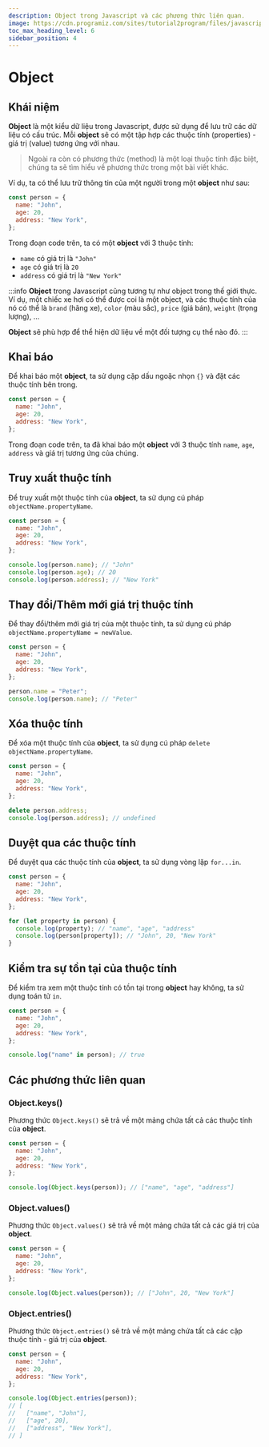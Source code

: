 ```yaml
---
description: Object trong Javascript và các phương thức liên quan.
image: https://cdn.programiz.com/sites/tutorial2program/files/javascript-object-properties.png
toc_max_heading_level: 6
sidebar_position: 4
---
```


# Object

## Khái niệm

**Object** là một kiểu dữ liệu trong Javascript, được sử dụng để lưu trữ các dữ liệu có cấu trúc. Mỗi **object** sẽ có một tập hợp các thuộc tính (properties) - giá trị (value) tương ứng với nhau.

> Ngoài ra còn có phương thức (method) là một loại thuộc tính đặc biệt, chúng ta sẽ tìm hiểu về phương thức trong một bài viết khác.

Ví dụ, ta có thể lưu trữ thông tin của một người trong một **object** như sau:

```js
const person = {
  name: "John",
  age: 20,
  address: "New York",
};
```

Trong đoạn code trên, ta có một **object** với 3 thuộc tính:

- `name` có giá trị là `"John"`
- `age` có giá trị là `20`
- `address` có giá trị là `"New York"`

:::info
**Object** trong Javascript cũng tương tự như object trong thế giới thực. Ví dụ, một chiếc xe hơi có thể được coi là một object, và các thuộc tính của nó có thể là `brand` (hãng xe), `color` (màu sắc), `price` (giá bán), `weight` (trọng lượng), ...

**Object** sẽ phù hợp để thể hiện dữ liệu về một đối tượng cụ thể nào đó.
:::

## Khai báo

Để khai báo một **object**, ta sử dụng cặp dấu ngoặc nhọn `{}` và đặt các thuộc tính bên trong.

```js
const person = {
  name: "John",
  age: 20,
  address: "New York",
};
```

Trong đoạn code trên, ta đã khai báo một **object** với 3 thuộc tính `name`, `age`, `address` và giá trị tương ứng của chúng.

## Truy xuất thuộc tính

Để truy xuất một thuộc tính của **object**, ta sử dụng cú pháp `objectName.propertyName`.

```js
const person = {
  name: "John",
  age: 20,
  address: "New York",
};

console.log(person.name); // "John"
console.log(person.age); // 20
console.log(person.address); // "New York"
```

## Thay đổi/Thêm mới giá trị thuộc tính

Để thay đổi/thêm mới giá trị của một thuộc tính, ta sử dụng cú pháp `objectName.propertyName = newValue`.

```js
const person = {
  name: "John",
  age: 20,
  address: "New York",
};

person.name = "Peter";
console.log(person.name); // "Peter"
```

## Xóa thuộc tính

Để xóa một thuộc tính của **object**, ta sử dụng cú pháp `delete objectName.propertyName`.

```js
const person = {
  name: "John",
  age: 20,
  address: "New York",
};

delete person.address;
console.log(person.address); // undefined
```

## Duyệt qua các thuộc tính

Để duyệt qua các thuộc tính của **object**, ta sử dụng vòng lặp `for...in`.

```js
const person = {
  name: "John",
  age: 20,
  address: "New York",
};

for (let property in person) {
  console.log(property); // "name", "age", "address"
  console.log(person[property]); // "John", 20, "New York"
}
```

## Kiểm tra sự tồn tại của thuộc tính

Để kiểm tra xem một thuộc tính có tồn tại trong **object** hay không, ta sử dụng toán tử `in`.

```js
const person = {
  name: "John",
  age: 20,
  address: "New York",
};

console.log("name" in person); // true
```

## Các phương thức liên quan

### Object.keys()

Phương thức `Object.keys()` sẽ trả về một mảng chứa tất cả các thuộc tính của **object**.

```js
const person = {
  name: "John",
  age: 20,
  address: "New York",
};

console.log(Object.keys(person)); // ["name", "age", "address"]
```

### Object.values()

Phương thức `Object.values()` sẽ trả về một mảng chứa tất cả các giá trị của **object**.

```js
const person = {
  name: "John",
  age: 20,
  address: "New York",
};

console.log(Object.values(person)); // ["John", 20, "New York"]
```

### Object.entries()

Phương thức `Object.entries()` sẽ trả về một mảng chứa tất cả các cặp thuộc tính - giá trị của **object**.

```js
const person = {
  name: "John",
  age: 20,
  address: "New York",
};

console.log(Object.entries(person));
// [
//   ["name", "John"],
//   ["age", 20],
//   ["address", "New York"],
// ]
```

